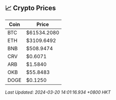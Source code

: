 ## 📈 Crypto Prices

| Coin | Price |
| ---- | ----- |
| BTC | $61534.2080 |
| ETH | $3109.6492 |
| BNB | $508.9474 |
| CRV | $0.6071 |
| ARB | $1.5840 |
| OKB | $55.8483 |
| DOGE | $0.1250 |

_Last Updated: 2024-03-20 14:01:16.934 +0800 HKT_
